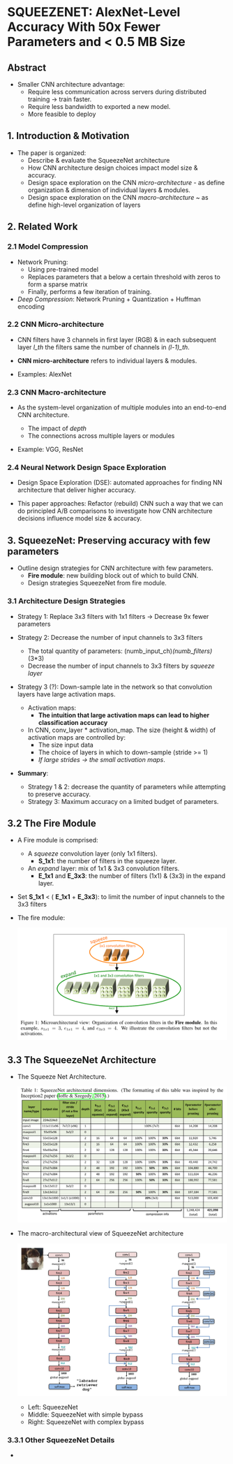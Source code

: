 # SQUEEZENET: AlexNet-Level Accuracy With 50x Fewer Parameters and < 0.5 MB Size


## Abstract 

+ Smaller CNN architecture advantage:
    - Require less communication across servers during distributed training -> train faster.
    - Require less bandwidth to exported a new model.
    - More feasible to deploy 


## 1. Introduction & Motivation 

+ The paper is organized:
    - Describe & evaluate the SqueezeNet architecture
    - How CNN architecture design choices impact model size & accuracy.
    - Design space exploration on the CNN *micro-architecture* - as define organization & dimension of individual layers & modules.
    - Design space exploration on the CNN *macro-architecture* ~ as define high-level organization of layers


## 2. Related Work

### 2.1 Model Compression

+ Network Pruning:
    - Using pre-trained model
    - Replaces parameters that a below a certain threshold with zeros to form a sparse matrix
    - Finally, performs a few iteration of training.
+ *Deep Compression*: Network Pruning + Quantization + Huffman encoding 

### 2.2 CNN Micro-architecture

+ CNN filters have 3 channels in first layer (RGB) & in each subsequent layer *l_th* the filters same the number of channels in *(l-1)_th*.

+ **CNN micro-architecture** refers to individual layers & modules.

+ Examples: AlexNet

### 2.3 CNN Macro-architecture

+ As the system-level organization of multiple modules into an end-to-end CNN architecture.
    - The impact of *depth*
    - The connections across multiple layers or modules

+ Example: VGG, ResNet

### 2.4 Neural Network Design Space Exploration 

+ Design Space Exploration (DSE): automated approaches for finding NN architecture that deliver higher accuracy.

+ This paper approaches: Refactor (rebuild) CNN such a way that we can do principled A/B comparisons to investigate how CNN architecture decisions influence model size & accuracy.


## 3. SqueezeNet: Preserving accuracy with few parameters

+ Outline design strategies for CNN architecture with few parameters.
    - **Fire module**: new building block out of which to build CNN.
    - Design strategies SqueezeNet from fire module.

### 3.1 Architecture Design Strategies

+ Strategy 1: Replace 3x3 filters with 1x1 filters
    -> Decrease 9x fewer parameters

+ Strategy 2: Decrease the number of input channels to 3x3 filters
    - The total quantity of parameters: (numb_input_ch)*(numb_filters)*(3*3)
    - Decrease the number of input channels to 3x3 filters by *squeeze layer*

+ Strategy 3 (?): Down-sample late in the network so that convolution layers have large activation maps.
    - Activation maps:
        - **The intuition that large activation maps can lead to higher classification accuracy**
    - In CNN, conv_layer * activation_map. The size (height & width) of activation maps are controlled by:
        - The size input data
        - The choice of layers in which to down-sample (stride >= 1)
        - *If large strides -> the small activation maps*.

+ **Summary**: 
    - Strategy 1 & 2: decrease the quantity of parameters while attempting to preserve accuracy.
    - Strategy 3: Maximum accuracy on a limited budget of parameters.

## 3.2 The Fire Module

+ A Fire module is comprised:
    - A *squeeze* convolution layer (only 1x1 filters). 
        - **S_1x1**: the number of filters in the squeeze layer.
    - An *expand* layer: mix of 1x1 & 3x3 convolution filters. 
        - **E_1x1** and **E_3x3**: the number of filters (1x1) & (3x3) in the expand layer.

+ Set **S_1x1** < ( **E_1x1** + **E_3x3**): to limit the number of input channels to the 3x3 filters

+ The fire module:

    ![Squeeze layer](figures/microarchitecture.png)

## 3.3 The SqueezeNet Architecture

+ The Squeeze Net Architecture.

    ![The squeeze net architecture](figures/squeeze_net_architecture.png)

+ The macro-architectural view of SqueezeNet architecture

    ![The macro-architectual view SqueezeNet](figures/macro-architecture_squeezeNet.png)

    - Left: SqueezeNet 
    - Middle: SqueezeNet with simple bypass 
    - Right: SqueezeNet with complex bypass

### 3.3.1 Other SqueezeNet Details

+ 